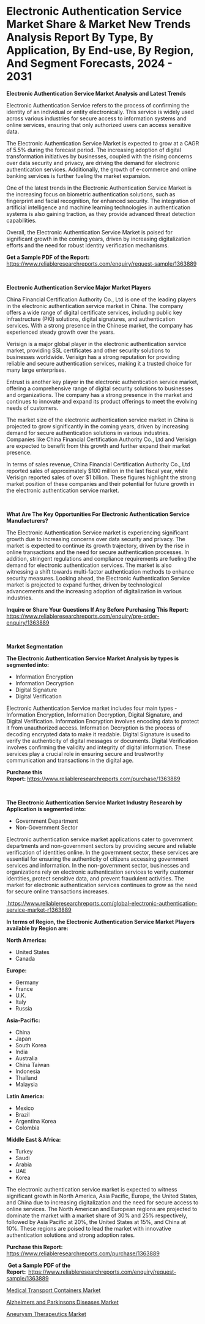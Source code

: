 <p><h1>Electronic Authentication Service Market Share & Market New Trends Analysis Report By Type, By Application, By End-use, By Region, And Segment Forecasts, 2024 - 2031</h1></p><p><strong>Electronic Authentication Service Market Analysis and Latest Trends</strong></p>
<p><p>Electronic Authentication Service refers to the process of confirming the identity of an individual or entity electronically. This service is widely used across various industries for secure access to information systems and online services, ensuring that only authorized users can access sensitive data.</p><p>The Electronic Authentication Service Market is expected to grow at a CAGR of 5.5% during the forecast period. The increasing adoption of digital transformation initiatives by businesses, coupled with the rising concerns over data security and privacy, are driving the demand for electronic authentication services. Additionally, the growth of e-commerce and online banking services is further fueling the market expansion.</p><p>One of the latest trends in the Electronic Authentication Service Market is the increasing focus on biometric authentication solutions, such as fingerprint and facial recognition, for enhanced security. The integration of artificial intelligence and machine learning technologies in authentication systems is also gaining traction, as they provide advanced threat detection capabilities.</p><p>Overall, the Electronic Authentication Service Market is poised for significant growth in the coming years, driven by increasing digitalization efforts and the need for robust identity verification mechanisms.</p></p>
<p><strong>Get a Sample PDF of the Report:&nbsp;</strong> <a href="https://www.reliableresearchreports.com/enquiry/request-sample/1363889">https://www.reliableresearchreports.com/enquiry/request-sample/1363889</a></p>
<p>&nbsp;</p>
<p><strong>Electronic Authentication Service Major Market Players</strong></p>
<p><p>China Financial Certification Authority Co., Ltd is one of the leading players in the electronic authentication service market in China. The company offers a wide range of digital certificate services, including public key infrastructure (PKI) solutions, digital signatures, and authentication services. With a strong presence in the Chinese market, the company has experienced steady growth over the years.</p><p>Verisign is a major global player in the electronic authentication service market, providing SSL certificates and other security solutions to businesses worldwide. Verisign has a strong reputation for providing reliable and secure authentication services, making it a trusted choice for many large enterprises.</p><p>Entrust is another key player in the electronic authentication service market, offering a comprehensive range of digital security solutions to businesses and organizations. The company has a strong presence in the market and continues to innovate and expand its product offerings to meet the evolving needs of customers.</p><p>The market size of the electronic authentication service market in China is projected to grow significantly in the coming years, driven by increasing demand for secure authentication solutions in various industries. Companies like China Financial Certification Authority Co., Ltd and Verisign are expected to benefit from this growth and further expand their market presence.</p><p>In terms of sales revenue, China Financial Certification Authority Co., Ltd reported sales of approximately $100 million in the last fiscal year, while Verisign reported sales of over $1 billion. These figures highlight the strong market position of these companies and their potential for future growth in the electronic authentication service market.</p></p>
<p>&nbsp;</p>
<p><strong>What Are The Key Opportunities For Electronic Authentication Service Manufacturers?</strong></p>
<p><p>The Electronic Authentication Service market is experiencing significant growth due to increasing concerns over data security and privacy. The market is expected to continue its growth trajectory, driven by the rise in online transactions and the need for secure authentication processes. In addition, stringent regulations and compliance requirements are fueling the demand for electronic authentication services. The market is also witnessing a shift towards multi-factor authentication methods to enhance security measures. Looking ahead, the Electronic Authentication Service market is projected to expand further, driven by technological advancements and the increasing adoption of digitalization in various industries.</p></p>
<p><strong>Inquire or Share Your Questions If Any Before Purchasing This Report:</strong> <a href="https://www.reliableresearchreports.com/enquiry/pre-order-enquiry/1363889">https://www.reliableresearchreports.com/enquiry/pre-order-enquiry/1363889</a></p>
<p>&nbsp;</p>
<p><strong>Market Segmentation</strong></p>
<p><strong>The Electronic Authentication Service Market Analysis by types is segmented into:</strong></p>
<p><ul><li>Information Encryption</li><li>Information Decryption</li><li>Digital Signature</li><li>Digital Verification</li></ul></p>
<p><p>Electronic Authentication Service market includes four main types - Information Encryption, Information Decryption, Digital Signature, and Digital Verification. Information Encryption involves encoding data to protect it from unauthorized access. Information Decryption is the process of decoding encrypted data to make it readable. Digital Signature is used to verify the authenticity of digital messages or documents. Digital Verification involves confirming the validity and integrity of digital information. These services play a crucial role in ensuring secure and trustworthy communication and transactions in the digital age.</p></p>
<p><strong>Purchase this Report:&nbsp;</strong><a href="https://www.reliableresearchreports.com/purchase/1363889">https://www.reliableresearchreports.com/purchase/1363889</a></p>
<p>&nbsp;</p>
<p><strong>The Electronic Authentication Service Market Industry Research by Application is segmented into:</strong></p>
<p><ul><li>Government Department</li><li>Non-Government Sector</li></ul></p>
<p><p>Electronic authentication service market applications cater to government departments and non-government sectors by providing secure and reliable verification of identities online. In the government sector, these services are essential for ensuring the authenticity of citizens accessing government services and information. In the non-government sector, businesses and organizations rely on electronic authentication services to verify customer identities, protect sensitive data, and prevent fraudulent activities. The market for electronic authentication services continues to grow as the need for secure online transactions increases.</p></p>
<p><a href="https://www.reliableresearchreports.com/global-electronic-authentication-service-market-r1363889">&nbsp;https://www.reliableresearchreports.com/global-electronic-authentication-service-market-r1363889</a></p>
<p><strong>In terms of Region, the Electronic Authentication Service Market Players available by Region are:</strong></p>
<p>
    <p> <strong> North America: </strong>
        <ul>
            <li>United States</li>
            <li>Canada</li>
        </ul>
        </p> 
    <p> <strong> Europe: </strong>
        <ul>
            <li>Germany</li>
            <li>France</li>
            <li>U.K.</li>
            <li>Italy</li>
            <li>Russia</li>
        </ul>
        </p> 
    <p> <strong> Asia-Pacific: </strong>
        <ul>
            <li>China</li>
            <li>Japan</li>
            <li>South Korea</li>
            <li>India</li>
            <li>Australia</li>
            <li>China Taiwan</li>
            <li>Indonesia</li>
            <li>Thailand</li>
            <li>Malaysia</li>
        </ul>
        </p> 
    <p> <strong> Latin America: </strong>
        <ul>
            <li>Mexico</li>
            <li>Brazil</li>
            <li>Argentina Korea</li>
            <li>Colombia</li>
        </ul>
        </p> 
    <p> <strong> Middle East & Africa: </strong>
        <ul>
            <li>Turkey</li>
            <li>Saudi</li>
            <li>Arabia</li>
            <li>UAE</li>
            <li>Korea</li>
        </ul>
    </p>
    </p>
<p><p>The electronic authentication service market is expected to witness significant growth in North America, Asia Pacific, Europe, the United States, and China due to increasing digitalization and the need for secure access to online services. The North American and European regions are projected to dominate the market with a market share of 30% and 25% respectively, followed by Asia Pacific at 20%, the United States at 15%, and China at 10%. These regions are poised to lead the market with innovative authentication solutions and strong adoption rates.</p></p>
<p><strong>Purchase this Report: </strong><a href="https://www.reliableresearchreports.com/purchase/1363889">https://www.reliableresearchreports.com/purchase/1363889</a></p>
<p>&nbsp;<strong>Get a Sample PDF of the Report:&nbsp;&nbsp;</strong><a href="https://www.reliableresearchreports.com/enquiry/request-sample/1363889">https://www.reliableresearchreports.com/enquiry/request-sample/1363889</a></p>
<p><strong></strong></p>
<p><p><a href="https://view.publitas.com/reportprime-1/global-medical-transport-containers-market-size-is-expected-to-experience-a-cagr-of-8-7-through-2024-2031-according-to-industry-projections/">Medical Transport Containers Market</a></p><p><a href="https://github.com/wusalecollins540tpqoz/Market-Research-Report-List-3/blob/main/alzheimers-and-parkinsons-diseases-market.md">Alzheimers and Parkinsons Diseases Market</a></p><p><a href="https://github.com/pjcfca/Market-Research-Report-List-3/blob/main/aneurysm-therapeutics-market.md">Aneurysm Therapeutics Market</a></p></p>